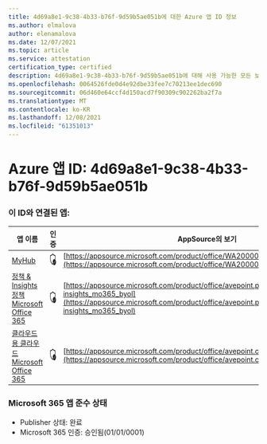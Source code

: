 ```yaml
---
title: 4d69a8e1-9c38-4b33-b76f-9d59b5ae051b에 대한 Azure 앱 ID 정보
ms.author: elmalova
author: elenamalova
ms.date: 12/07/2021
ms.topic: article
ms.service: attestation
certification_type: certified
description: 4d69a8e1-9c38-4b33-b76f-9d59b5ae051b에 대해 사용 가능한 모든 보안 및 규정 준수 정보
ms.openlocfilehash: 0064526fde0d4e92dbe33fee7c70213ee1dec690
ms.sourcegitcommit: 06d460e64ccf4d150acd7f90309c902262ba2f7a
ms.translationtype: MT
ms.contentlocale: ko-KR
ms.lasthandoff: 12/08/2021
ms.locfileid: "61351013"
---
```

# <a name="azure-app-id-4d69a8e1-9c38-4b33-b76f-9d59b5ae051b"></a>Azure 앱 ID: 4d69a8e1-9c38-4b33-b76f-9d59b5ae051b


### <a name="apps-associated-with-this-id"></a>이 ID와 연결된 앱:
| **앱 이름** | **인증** | **AppSource의 보기** |
|--------------|---------------|-----------------------|
| [MyHub](https://docs.microsoft.com/microsoft-365-app-certification/forward/WA200000726) | <img alt="Certified application badge" src="../media/certified-badge.png" height="25" width="25" /> | [https://appsource.microsoft.com/product/office/WA200000726](https://appsource.microsoft.com/product/office/WA200000726) |
| [정책 &amp; Insights 정책 Microsoft Office 365](https://docs.microsoft.com/microsoft-365-app-certification/forward/avepoint.policies-insights_mo365_byol) | <img alt="Certified application badge" src="../media/certified-badge.png" height="25" width="25" /> | [https://appsource.microsoft.com/product/office/avepoint.policies-insights_mo365_byol](https://appsource.microsoft.com/product/office/avepoint.policies-insights_mo365_byol) |
| [클라우드용 클라우드 Microsoft Office 365](https://docs.microsoft.com/microsoft-365-app-certification/forward/avepoint.cloudbackup_o365_transact) | <img alt="Certified application badge" src="../media/certified-badge.png" height="25" width="25" /> | [https://appsource.microsoft.com/product/office/avepoint.cloudbackup_o365_transact](https://appsource.microsoft.com/product/office/avepoint.cloudbackup_o365_transact) |

### <a name="microsoft-365-app-compliance-status"></a>Microsoft 365 앱 준수 상태
- Publisher 상태: 완료
- Microsoft 365 인증: 승인됨(01/01/0001)
